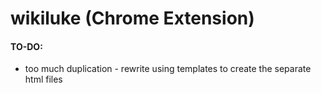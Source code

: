 # wikiluke (Chrome Extension)

#### TO-DO:

- too much duplication - rewrite using templates to create the separate html files
